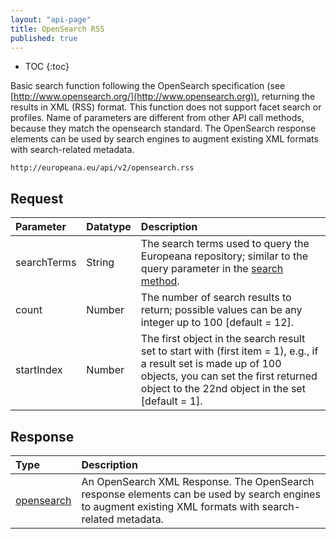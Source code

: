 ```yaml
---
layout: "api-page"
title: OpenSearch RSS
published: true
---
```


* TOC
{:toc}

Basic search function following the OpenSearch specification (see [http://www.opensearch.org/](http://www.opensearch.org)), returning the results in XML (RSS) format. This function does not support facet search or profiles. Name of parameters are different from other API call methods, because they match the opensearch standard. The OpenSearch response elements can be used by search engines to augment existing XML formats with search-related metadata.

    http://europeana.eu/api/v2/opensearch.rss

## Request

| Parameter | Datatype | Description |
|:-------------|:-------------|:-----|
| searchTerms | String | The search terms used to query the Europeana repository; similar to the query parameter in the [search method](/api/search/). |
| count | Number | The number of search results to return; possible values can be any integer up to 100 [default = 12]. |
| startIndex | Number | The first object in the search result set to start with (first item = 1), e.g., if a result set is made up of 100 objects, you can set the first returned object to the 22nd object in the set [default = 1]. |

## Response

| Type | Description |
|:-------------|:-----|
| [opensearch](http://www.opensearch.org/Specifications/OpenSearch/1.1#OpenSearch_response_elements) | An OpenSearch XML Response. The OpenSearch response elements can be used by search engines to augment existing XML formats with search-related metadata. |
